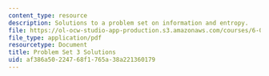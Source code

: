 ```yaml
---
content_type: resource
description: Solutions to a problem set on information and entropy.
file: https://ol-ocw-studio-app-production.s3.amazonaws.com/courses/6-050j-information-and-entropy-spring-2008/af386a50224768f1765a38a221360179_MIT6_050JS08_ps_03_sol.pdf
file_type: application/pdf
resourcetype: Document
title: Problem Set 3 Solutions
uid: af386a50-2247-68f1-765a-38a221360179
---
```

